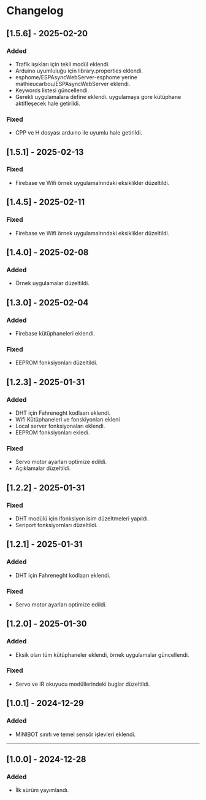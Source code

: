 # Changelog

## [1.5.6] - 2025-02-20
### Added
- Trafik iışıkları için tekli modül eklendi. 
- Arduino uyumluluğu için library.properties eklendi.
- esphome/ESPAsyncWebServer-esphome yerine mathieucarbou/ESPAsyncWebServer eklendi. 
- Keywords listesi güncellendi. 
- Gerekli uygulamalara define eklendi. uygulamaya gore kütüphane aktifleşecek hale getirildi.

### Fixed
- CPP ve H dosyası arduıno ile uyumlu hale getirildi. 

## [1.5.1] - 2025-02-13
### Fixed
- Firebase ve Wifi örnek uygulamalrındaki eksiklikler düzeltildi.  

## [1.4.5] - 2025-02-11
### Fixed
- Firebase ve Wifi örnek uygulamalrındaki eksiklikler düzeltildi.  

## [1.4.0] - 2025-02-08
### Added
- Örnek uygulamalar düzeltildi.  

## [1.3.0] - 2025-02-04
### Added
- Firebase kütüphaneleri eklendi. 

### Fixed
- EEPROM fonksiyonları düzeltildi. 

## [1.2.3] - 2025-01-31
### Added
- DHT için Fahreneght kodlaarı eklendi. 
- Wifi Kütüphaneleri ve fonskiyonları ekleni 
- Local server fonksiyonaları eklendi. 
- EEPROM fonksiyonları ekledi.

### Fixed
- Servo motor ayarları optimize edildi. 
- Açıklamalar düzeltildi. 

## [1.2.2] - 2025-01-31
### Fixed
- DHT modülü için ifonksiyon isim düzeltmeleri yapıldı. 
- Seriport fonksiyornları düzeltildi. 

## [1.2.1] - 2025-01-31
### Added
- DHT için Fahreneght kodlaarı eklendi. 

### Fixed
- Servo motor ayarları optimize edildi. 

## [1.2.0] - 2025-01-30
### Added
- Eksik olan tüm kütüphaneler eklendi, örnek uygulamalar güncellendi. 

### Fixed
- Servo ve IR okuyucu modüllerindeki buglar düzeltildi. 
## [1.0.1] - 2024-12-29
### Added
- MINIBOT sınıfı ve temel sensör işlevleri eklendi.

---

## [1.0.0] - 2024-12-28
### Added
- İlk sürüm yayımlandı.
